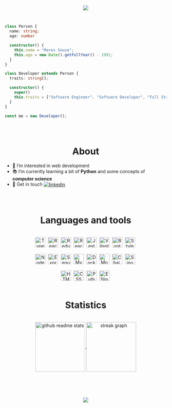 <div align="center">
  <a href="https://git.io/typing-svg">
    <img src="https://readme-typing-svg.herokuapp.com?font=Fira+Code&size=34&pause=1000&background=FFFFFF00&vCenter=true&width=600&height=60&lines=Hey+%F0%9F%91%8B+Welcome+to+my+profile!;I+am+Maires+%F0%9F%91%A8%F0%9F%8F%BD%E2%80%8D%F0%9F%92%BB">
  </a>
</div>

##

```typescript

class Person {
  name: string;
  age: number

  constructor() {
    this.name = "Mares Souza";
    this.age = new Date().getFullYear() - 1991;
  }
}

class Developer extends Person {
  traits: string[];

  constructor() {
    super()
    this.traits = ["Software Engineer", "Software Developer", "Full Stack Developer"];
  }
}

const me = new Developer();

```

##

<br>

<h1 align="center">About</h1>

- 👀 I’m interested in web development
- 📚 I’m currently learning a bit of **Python** and some concepts of **computer science**
- 🔗 Get in touch
<a
href="https://www.linkedin.com/in/mairess/"
target="_blank">
  <img align="center"
  src="https://img.shields.io/badge/-mairess-05122A?style=flat&logo=linkedin" 
  alt="linkedin"/>
</a>

##

<br>

<h1 align="center">Languages and tools</h1>

<!-- ![HTML](https://img.shields.io/badge/HTML-E34F26?&logo=html5&logoColor=white)
![CSS](https://img.shields.io/badge/CSS-1572B6?&logo=css3&logoColor=white&color=blue)
![JavaScript](https://img.shields.io/badge/JavaScript-F7DF1E?&logo=javascript&logoColor=black)
![Jest]( https://img.shields.io/badge/Jest-323330?&logo=Jest&logoColor=white)
![Linux](https://img.shields.io/badge/Linux-E34F26?&logo=linux&logoColor=black)
![Git](https://img.shields.io/badge/Git-E34F26?&logo=git&logoColor=white)
![Docker](https://img.shields.io/badge/Docker-1?logo=docker&logoColor=white&color=blue)
![NodeJs](https://img.shields.io/badge/Node.js-1?logo=node.js&logoColor=white)
![HTML](https://img.shields.io/badge/chai-E34F26?&logo=chai&logoColor=white) -->

<br>

<div align="center">
 <div>
  <img alt="Typescript" src="https://cdn.jsdelivr.net/gh/devicons/devicon@latest/icons/typescript/typescript-original.svg" height="32"/>&nbsp;
  <img alt="React" src="https://cdn.jsdelivr.net/gh/devicons/devicon@latest/icons/react/react-original.svg" height="32"/>&nbsp;
  <img alt="Redux" src="https://cdn.jsdelivr.net/gh/devicons/devicon@latest/icons/redux/redux-original.svg" height="32"/>&nbsp;
  <img alt="React Testing Library" src="https://testing-library.com/img/octopus-128x128.png" height="32">&nbsp;
  <img alt="Jest" src="https://cdn.jsdelivr.net/gh/devicons/devicon@latest/icons/jest/jest-plain.svg" height="32"/>&nbsp;
  <img alt="Vitest" src="https://cdn.jsdelivr.net/gh/devicons/devicon@latest/icons/vitest/vitest-original.svg" height="32"/>&nbsp;
  <img alt="Bootstrap" src="https://cdn.jsdelivr.net/gh/devicons/devicon@latest/icons/bootstrap/bootstrap-original.svg" height="32"/>&nbsp;
  <img alt="Styled components" src="https://skillicons.dev/icons?i=styledcomponents&theme=dark" height="32"/>&nbsp;
 </div>

 <br>

 <div>
  <img alt="Node.JS" src="https://cdn.jsdelivr.net/gh/devicons/devicon@latest/icons/nodejs/nodejs-original.svg" height="32"/>&nbsp;
  <img alt="Express" src="https://skillicons.dev/icons?i=express&theme=dark" height="32"/>&nbsp;
  <img alt="Sequelize" src="https://cdn.jsdelivr.net/gh/devicons/devicon@latest/icons/sequelize/sequelize-original.svg" height="32"/>&nbsp;
  <img alt="MySQL" src="https://cdn.jsdelivr.net/gh/devicons/devicon@latest/icons/mysql/mysql-original.svg" height="32"/>&nbsp;
  <img alt="Docker" src="https://cdn.jsdelivr.net/gh/devicons/devicon@latest/icons/docker/docker-plain.svg" height="32"/>&nbsp;
  <img alt="Mocha" src="https://cdn.jsdelivr.net/gh/devicons/devicon@latest/icons/mocha/mocha-original.svg" height="32"/>&nbsp;
  <img alt="Chai.JS" src="http://chaijs.com/img/chai-logo.png" height="32">&nbsp;
  <img alt="Sinon.JS" src="https://sinonjs.org/assets/images/logo.png" height="32">&nbsp;
 </div>

 <br>

 <div>
  <img alt="HTML" src="https://cdn.jsdelivr.net/gh/devicons/devicon@latest/icons/html5/html5-original.svg" height="32"/>&nbsp;
  <img alt="CSS" src="https://cdn.jsdelivr.net/gh/devicons/devicon@latest/icons/css3/css3-original.svg" height="32"/>&nbsp;
  <img alt="Python" src="https://cdn.jsdelivr.net/gh/devicons/devicon@latest/icons/python/python-original.svg" height="32"/>&nbsp;
  <img alt="ESlinst" src="https://cdn.jsdelivr.net/gh/devicons/devicon@latest/icons/eslint/eslint-original.svg" height="32"/>&nbsp;
 </div>
</div>

<br>

<h1 align="center">Statistics</h1>

<br>

<div align="center">
  <a href="https://github.com/anuraghazra/github-readme-stats">
    <img align="center" 
      src="https://github-readme-stats.vercel.app/api/top-langs/?username=mairess&layout=compact&theme=dracula&hide_border=false"
      alt="github readme stats"
      height="155"
      />
  </a> 
  <a href="https://git.io/streak-stats">
    <img align="center" 
      src="https://streak-stats.demolab.com?user=mairess&theme=dracula"
      alt="streak graph"
      height="155"
      />
  </a>
</div>

<br>

<!---
mairess/mairess is a ✨ special ✨ repository because its `README.md` (this file) appears on your GitHub profile.
You can click the Preview link to take a look at your changes.
--->
<br>

##
<br>
<div align="center">
  <a href="mailto:trabalho.maires@gmail.com">
    <img src="https://img.shields.io/badge/Email-trabalho.maires@gmail.com-white">
  </a>
</div>
